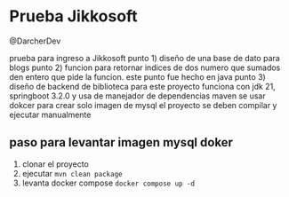# Prueba Jikkosoft
@DarcherDev

prueba para ingreso a Jikkosoft
punto 1) diseño de una base de dato para blogs
punto 2) funcion para retornar indices de dos numero que sumados den entero que pide la funcion.
	este punto fue hecho en java
punto 3) diseño de backend de biblioteca
	para este proyecto funciona con jdk 21, springboot 3.2.0 y usa de manejador de dependencias maven
	se usar dokcer para crear solo imagen de mysql
	el proyecto se deben compilar y ejecutar manualmente

## paso para levantar imagen mysql doker
1. clonar el proyecto
2. ejecutar ```mvn clean package```
3. levanta docker compose ```docker compose up -d```
